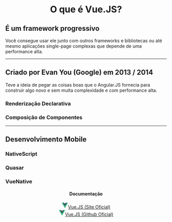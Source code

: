 <h1 align="center"> O que é Vue.JS? </h1>

## É um framework progressivo
Você consegue usar ele junto com outros frameworks e bibliotecas ou até mesmo aplicações single-page complexas que depende de uma performance alta.

---

## Criado por Evan You (Google) em 2013 / 2014
Teve a ideia de pegar as coisas boas que o Angular.JS fornecia para construir algo novo e sem muita complexidade e com performance alta.

### Renderização Declarativa
### Composição de Componentes

---

## Desenvolvimento Mobile

### NativeScript
### Quasar
### VueNative

<h4 align="center">Documentação</h4>

<p align="center">
    <a href="https://vuejs.org/">
        <img src="https://raw.githubusercontent.com/devicons/devicon/master/icons/vuejs/vuejs-original.svg" height="20">Vue.JS (Site Oficial)
    </a><br/>
    <a href="https://github.com/vuejs/vue/">
        <img src="https://raw.githubusercontent.com/devicons/devicon/master/icons/vuejs/vuejs-original.svg" height="20">Vue.JS (Github Oficial)
    </a>
</p>